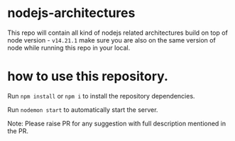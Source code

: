 # nodejs-architectures
This repo will contain all kind of nodejs related architectures build on top of node version - ```v14.21.1``` make sure you are also on the same version of node while running this repo in your local.



# how to use this repository.

Run  ```npm install``` or ```npm i``` to install the repository dependencies.

Run ```nodemon start``` to automatically start the server.

Note: Please raise PR for any suggestion with full description mentioned in the PR.

